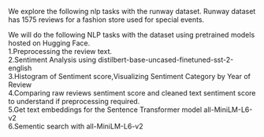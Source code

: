 

 We explore the following nlp tasks with the runway dataset. Runway dataset has 1575 reviews for a fashion store used for special events.

We will do the following NLP tasks with the dataset using pretrained models hosted on Hugging Face.\
     1.Preprocessing the review text.\
     2.Sentiment Analysis using distilbert-base-uncased-finetuned-sst-2-english\
     3.Histogram of  Sentiment score,Visualizing  Sentiment Category by Year of Review\
     4.Comparing raw reviews sentiment score and cleaned text sentiment score to understand if preprocessing required.\
     5.Get text embeddings for the  Sentence Transformer model all-MiniLM-L6-v2\
     6.Sementic search with all-MiniLM-L6-v2
